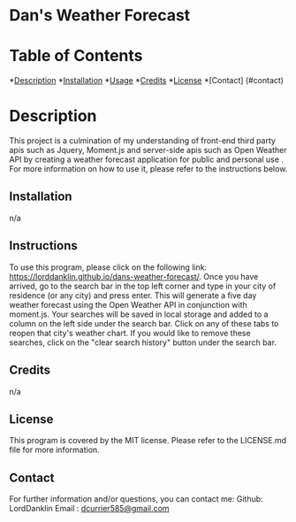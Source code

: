 # Dan's Weather Forecast
# Table of Contents
*[Description](#description)
*[Installation](#installation)
*[Usage](#usage)
*[Credits](#credits)
*[License](#license)
*[Contact] (#contact)

# Description
This project is a culmination of my understanding of front-end third party apis such as Jquery, Moment.js and  server-side apis such as Open Weather API  by creating a weather forecast application for public and personal use . For more information on how to use it, please refer to the instructions below.
## Installation
n/a
## Instructions
To use this program, please click on the following link: https://lorddanklin.github.io/dans-weather-forecast/. Once you have arrived, go to the search bar in the top left corner and type in your city of residence (or any city) and press enter. This will generate a five day weather forecast using the Open Weather API in conjunction with moment.js. Your searches will be saved in local storage and added to a column on the left side under the search bar. Click on any of these tabs to reopen that city's weather chart. If you would like to remove these searches, click on the "clear search history" button under the search bar. 
## Credits
n/a
## License
This program is covered by the MIT license. Please refer to the LICENSE.md file for more information.
## Contact
For further information and/or questions, you can contact me:
Github: LordDanklin
Email : dcurrier585@gmail.com
